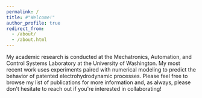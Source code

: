 ```yaml
---
permalink: /
title: #"Welcome!"
author_profile: true
redirect_from: 
  - /about/
  - /about.html
---
```


My academic research is conducted at the Mechatronics, Automation, and Control Systems Laboratory at the University of Washington. My most recent work uses experiments paired with numerical modeling to predict the behavior of patented electrohydrodynamic processes. Please feel free to browse my list of publications for more information and, as always, please don't hesitate to reach out if you're interested in collaborating!





